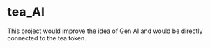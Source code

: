 # tea_AI
This project would improve the idea of Gen AI and would be directly connected to the tea token.
